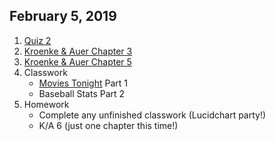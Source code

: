 ## February 5, 2019
1. [Quiz 2](https://docs.google.com/forms/d/e/1FAIpQLSf8pIQjrUs7udJn120LGcnAHVw5v3w7JyGpoM7pMBvShTuckA/viewform?usp=sf_link)
3. [Kroenke & Auer Chapter 3](../Slides/L4_Relational_Model_And_Normalization.pdf)
4. [Kroenke & Auer Chapter 5](../Slides/L5_Entity_Relationship_Modeling.pdf)
5. Classwork
    - [Movies Tonight](https://classroom.github.com/a/7_xOAe0j) Part 1
    - Baseball Stats Part 2
6. Homework
    - Complete any unfinished classwork (Lucidchart party!)
    - K/A 6 (just one chapter this time!)
